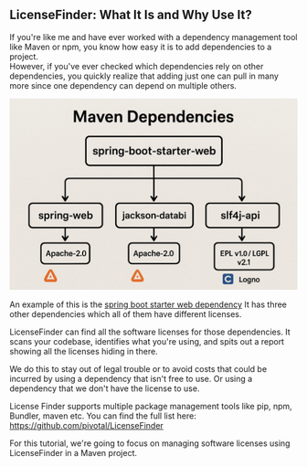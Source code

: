 ## LicenseFinder: What It Is and Why Use It?

If you're like me and have ever worked with a dependency management tool like Maven or npm, you know how easy it is to add dependencies to a project.  
However, if you've ever checked which dependencies rely on other dependencies, you quickly realize that adding just one can pull in many more since one dependency can depend on multiple others.

<img src="../assets/maven_dependencies.png" width="600">

An example of this is the [spring boot starter web dependency](https://mvnrepository.com/artifact/org.springframework.boot/spring-boot-starter)
It has three other dependencies which all of them have different licenses.

LicenseFinder can find all the software licenses for those dependencies. It scans your codebase, identifies what you're using, and spits out a report showing all the licenses hiding in there.

We do this to stay out of legal trouble or to avoid costs that could be incurred by using a dependency that isn't free to use.
Or using a dependency that we don't have the license to use.

License Finder supports multiple package management tools like pip, npm, Bundler, maven etc. You can find the full list here:  
https://github.com/pivotal/LicenseFinder

For this tutorial, we're going to focus on managing software licenses using LicenseFinder in a Maven project.
